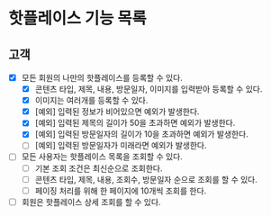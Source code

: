 # 핫플레이스 기능 목록

## 고객

* [x] 모든 회원의 나만의 핫플레이스를 등록할 수 있다.
  * [x] 콘텐츠 타입, 제목, 내용, 방문일자, 이미지를 입력받아 등록할 수 있다.
  * [x] 이미지는 여러개를 등록할 수 있다.
  * [x] [예외] 입력된 정보가 비어있으면 예외가 발생한다.
  * [x] [예외] 입력된 제목의 길이가 50을 초과하면 예외가 발생한다.
  * [x] [예외] 입력된 방문일자의 길이가 10을 초과하면 예외가 발생한다.
  * [ ] [예외] 입력된 방문일자가 미래라면 예외가 발생한다.
* [ ] 모든 사용자는 핫플레이스 목록을 조회할 수 있다.
  * [ ] 기본 조회 조건은 최신순으로 조회한다.
  * [ ] 콘텐츠 타입, 제목, 내용, 조회수, 방문일자 순으로 조회를 할 수 있다.
  * [ ] 페이징 처리를 위해 한 페이지에 10개씩 조회를 한다.
* [ ] 회원은 핫플레이스 상세 조회를 할 수 있다.